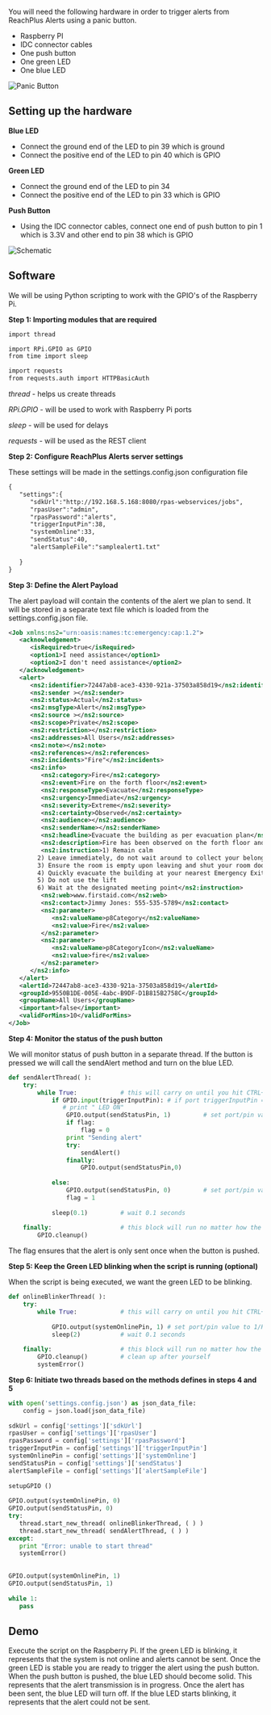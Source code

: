 You will need the following hardware in order to trigger alerts from ReachPlus Alerts using a panic button.

- Raspberry PI 
- IDC connector cables
- One push button
- One green LED
- One blue LED

![Panic Button](PanicButton.JPG)

Setting up the hardware
-----------------------

**Blue LED**

- Connect the ground end of the LED to pin 39 which is ground
- Connect the positive end of the LED to pin 40 which is GPIO

**Green LED**

- Connect the ground end of the LED to pin 34 
- Connect the positive end of the LED to pin 33 which is GPIO

**Push Button**

- Using the IDC connector cables, connect one end of push button to pin 1 which is 3.3V and other end to pin 38 which is GPIO

![Schematic](Schematic.png)

Software
-----------------------
We will be using Python scripting to work with the GPIO's of the Raspberry Pi.

**Step 1: Importing modules that are required**

```xml
import thread

import RPi.GPIO as GPIO
from time import sleep

import requests
from requests.auth import HTTPBasicAuth 
```

*thread*	- helps us create threads

*RPi.GPIO* - will be used to work with Raspberry Pi ports

*sleep* - will be used for delays

*requests* - will be used as the REST client

**Step 2: Configure ReachPlus Alerts server settings**

These settings will be made in the settings.config.json configuration file

```xml
{
   "settings":{
      "sdkUrl":"http://192.168.5.168:8080/rpas-webservices/jobs",
      "rpasUser":"admin",
      "rpasPassword":"alerts",
      "triggerInputPin":38,
      "systemOnline":33,
      "sendStatus":40,
      "alertSampleFile":"samplealert1.txt"
 
   }
}
```

**Step 3: Define the Alert Payload**

The alert payload will contain the contents of the alert we plan to send. It will be stored in a separate text file which is loaded from the settings.config.json file.

```xml
<Job xmlns:ns2="urn:oasis:names:tc:emergency:cap:1.2">
   <acknowledgement>
      <isRequired>true</isRequired>
      <option1>I need assistance</option1>
      <option2>I don't need assistance</option2>
   </acknowledgement>
   <alert>
      <ns2:identifier>72447ab8-ace3-4330-921a-37503a858d19</ns2:identifier>
      <ns2:sender ></ns2:sender>
      <ns2:status>Actual</ns2:status>
      <ns2:msgType>Alert</ns2:msgType>
      <ns2:source ></ns2:source>
      <ns2:scope>Private</ns2:scope>
      <ns2:restriction></ns2:restriction>
      <ns2:addresses>All Users</ns2:addresses>
      <ns2:note></ns2:note>
      <ns2:references></ns2:references>
      <ns2:incidents>"Fire"</ns2:incidents>
      <ns2:info>
         <ns2:category>Fire</ns2:category>
         <ns2:event>Fire on the forth floor</ns2:event>
         <ns2:responseType>Evacuate</ns2:responseType>
         <ns2:urgency>Immediate</ns2:urgency>
         <ns2:severity>Extreme</ns2:severity>
         <ns2:certainty>Observed</ns2:certainty>
         <ns2:audience></ns2:audience>
         <ns2:senderName></ns2:senderName>
         <ns2:headline>Evacuate the building as per evacuation plan</ns2:headline>
         <ns2:description>Fire has been observed on the forth floor and is spreading across the building. Please evacuate your rooms and proceed to your assembly area immediately. Do not use elevators.</ns2:description>
         <ns2:instruction>1) Remain calm
        2) Leave immediately, do not wait around to collect your belongings
        3) Ensure the room is empty upon leaving and shut your room door
        4) Quickly evacuate the building at your nearest Emergency Exit
        5) Do not use the lift
        6) Wait at the designated meeting point</ns2:instruction>
         <ns2:web>www.firstaid.com</ns2:web>
         <ns2:contact>Jimmy Jones: 555-535-5789</ns2:contact>
         <ns2:parameter>
            <ns2:valueName>p8Category</ns2:valueName>
            <ns2:value>Fire</ns2:value>
         </ns2:parameter>
         <ns2:parameter>
            <ns2:valueName>p8CategoryIcon</ns2:valueName>
            <ns2:value>fire</ns2:value>
         </ns2:parameter>
      </ns2:info>
   </alert>
   <alertId>72447ab8-ace3-4330-921a-37503a858d19</alertId>
   <groupId>9550B1DE-005E-4abc-B9DF-D1B815B2758C</groupId>
   <groupName>All Users</groupName>
   <important>false</important>
   <validForMins>10</validForMins>
</Job>
```

**Step 4: Monitor the status of the push button**

We will monitor status of push button in a separate thread. If the button is pressed we will call the sendAlert method and turn on the blue LED. 

```python
def sendAlertThread( ):
    try:
        while True:            # this will carry on until you hit CTRL+C
            if GPIO.input(triggerInputPin): # if port triggerInputPin == 1
               # print " LED ON"
                GPIO.output(sendStatusPin, 1)         # set port/pin value to 1/HIGH/True
                if flag:
                    flag = 0
                print "Sending alert"
                try:
                    sendAlert()
                finally:
                    GPIO.output(sendStatusPin,0)
 
            else:
                GPIO.output(sendStatusPin, 0)         # set port/pin value to 0/LOW/False
                flag = 1
 
            sleep(0.1)         # wait 0.1 seconds
 
    finally:                   # this block will run no matter how the try block exits
        GPIO.cleanup()            
```

The flag ensures that the alert is only sent once when the button is pushed.

**Step 5: Keep the Green LED blinking when the script is running (optional)**

When the script is being executed, we want the green LED to be blinking.

```python
def onlineBlinkerThread( ):
    try:
        while True:            # this will carry on until you hit CTRL+C
 
            GPIO.output(systemOnlinePin, 1) # set port/pin value to 1/HIGH/True
            sleep(2)           # wait 0.1 seconds
 
    finally:                   # this block will run no matter how the try block exits
        GPIO.cleanup()         # clean up after yourself
        systemError()
```
**Step 6: Initiate two threads based on the methods defines in steps 4 and 5**

```python
with open('settings.config.json') as json_data_file:
    config = json.load(json_data_file)
 
sdkUrl = config['settings']['sdkUrl']
rpasUser = config['settings']['rpasUser']
rpasPassword = config['settings']['rpasPassword']
triggerInputPin = config['settings']['triggerInputPin']
systemOnlinePin = config['settings']['systemOnline']
sendStatusPin = config['settings']['sendStatus']
alertSampleFile = config['settings']['alertSampleFile']
 
setupGPIO ()
 
GPIO.output(systemOnlinePin, 0)
GPIO.output(sendStatusPin, 0)
try:
   thread.start_new_thread( onlineBlinkerThread, ( ) )
   thread.start_new_thread( sendAlertThread, ( ) )
except:
   print "Error: unable to start thread"
   systemError()
 
 
GPIO.output(systemOnlinePin, 1)
GPIO.output(sendStatusPin, 1)
 
while 1:
   pass
```

Demo
-----------------------
Execute the script on the Raspberry Pi. If the green LED is blinking, it represents that the system is not online and alerts cannot be sent. Once the green LED is stable you are ready to trigger the alert using the push button. When the push button is pushed, the blue LED should become solid. This represents that the alert transmission is in progress. Once the alert has been sent, the blue LED will turn off. If the blue LED starts blinking, it represents that the alert could not be sent.

